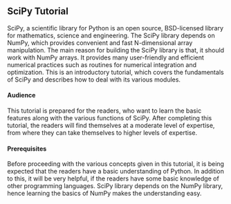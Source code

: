 ## SciPy Tutorial

SciPy, a scientific library for Python is an open source, BSD-licensed library for mathematics, science and engineering. The SciPy library depends on NumPy, which provides convenient and fast N-dimensional array manipulation. The main reason for building the SciPy library is that, it should work with NumPy arrays. It provides many user-friendly and efficient numerical practices such as routines for numerical integration and optimization. This is an introductory tutorial, which covers the fundamentals of SciPy and describes how to deal with its various modules.

#### Audience
This tutorial is prepared for the readers, who want to learn the basic features along with the various functions of SciPy. After completing this tutorial, the readers will find themselves at a moderate level of expertise, from where they can take themselves to higher levels of expertise.

#### Prerequisites
Before proceeding with the various concepts given in this tutorial, it is being expected that the readers have a basic understanding of Python. In addition to this, it will be very helpful, if the readers have some basic knowledge of other programming languages. SciPy library depends on the NumPy library, hence learning the basics of NumPy makes the understanding easy.

